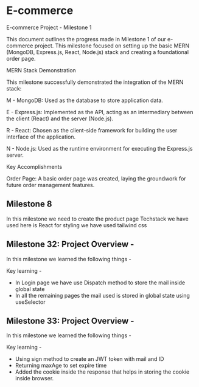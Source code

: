 # E-commerce

E-commerce Project - Milestone 1

This document outlines the progress made in Milestone 1 of our e-commerce project. This milestone focused on setting up the basic MERN (MongoDB, Express.js, React, Node.js) stack and creating a foundational order page.

MERN Stack Demonstration

This milestone successfully demonstrated the integration of the MERN stack:

M - MongoDB: Used as the database to store application data.

E - Express.js: Implemented as the API, acting as an intermediary between the client (React) and the server (Node.js).

R - React: Chosen as the client-side framework for building the user interface of the application.

N - Node.js: Used as the runtime environment for executing the Express.js server.

Key Accomplishments

Order Page: A basic order page was created, laying the groundwork for future order management features.


## Milestone 8

In this milestone we need to create the product page
Techstack we have used here is React
for styling we have used tailwind css

## Milestone 32: Project Overview -
In this milestone we learned the following things -

Key learning -

- In Login page we have use Dispatch method to store the mail inside global state
- In all the remaining pages the mail used is stored in global state using useSelector

## Milestone 33: Project Overview -
In this milestone we learned the following things -

Key learning -

- Using sign method to create an JWT token with mail and ID
- Returning maxAge to set expire time
- Added the cookie inside the response that helps in storing the cookie inside browser.
